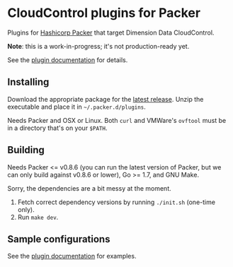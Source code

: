 # CloudControl plugins for Packer

Plugins for [Hashicorp Packer](https://packer.io/) that target Dimension Data CloudControl.

**Note**: this is a work-in-progress; it's not production-ready yet.

See the [plugin documentation](docs/plugins/README.md) for details.

## Installing

Download the appropriate package for the [latest release](https://github.com/DimensionDataResearch/packer-plugins-ddcloud/releases/latest).
Unzip the executable and place it in `~/.packer.d/plugins`.

Needs Packer and OSX or Linux. Both `curl` and VMWare's `ovftool` must be in a directory that's on your `$PATH`.

## Building

Needs Packer <= v0.8.6 (you can run the latest version of Packer, but we can only build against v0.8.6 or lower), Go >= 1.7, and GNU Make.

Sorry, the dependencies are a bit messy at the moment.

1. Fetch correct dependency versions by running `./init.sh` (one-time only).
2. Run `make dev`.

## Sample configurations

See the [plugin documentation](docs/plugins/README.md) for examples.
